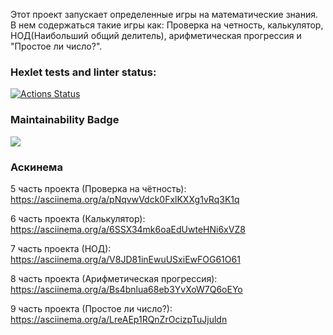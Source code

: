 Этот проект запускает определенные игры на математические знания. В нем содержаться такие игры как: Проверка на четность, калькулятор, НОД(Наибольший общий делитель), арифметическая прогрессия и "Простое ли число?".



### Hexlet tests and linter status:
[![Actions Status](https://github.com/Xrustic/python-project-49/actions/workflows/hexlet-check.yml/badge.svg)](https://github.com/Xrustic/python-project-49/actions)

### Maintainability Badge
<a href="https://codeclimate.com/github/Xrustic/python-project-49/maintainability"><img src="https://api.codeclimate.com/v1/badges/368258a69f6567c3d242/maintainability" /></a>

### Аскинема
5 часть проекта (Проверка на чётность): https://asciinema.org/a/pNqvwVdck0FxlKXXg1vRq3K1q

6 часть проекта (Калькулятор): https://asciinema.org/a/6SSX34mk6oaEdUwteHNi6xVZ8

7 часть проекта (НОД): https://asciinema.org/a/V8JD81inEwuUSxiEwFOG61O61

8 часть проекта (Арифметическая прогрессия): https://asciinema.org/a/Bs4bnlua68eb3YvXoW7Q6oEYo

9 часть проекта (Простое ли число?): https://asciinema.org/a/LreAEp1RQnZrOcizpTuJjuldn
